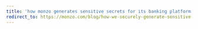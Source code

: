```yaml
---
title: 'how monzo generates sensitive secrets for its banking platform'
redirect_to: https://monzo.com/blog/how-we-securely-generate-sensitive-secrets
---
```


